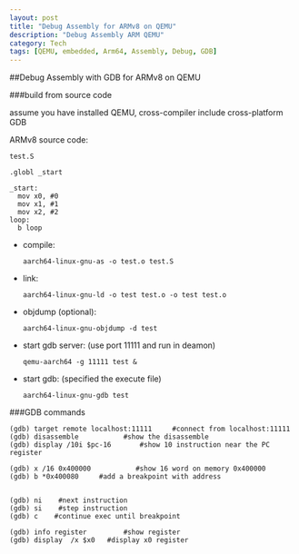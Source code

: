 ```yaml
---
layout: post
title: "Debug Assembly for ARMv8 on QEMU"
description: "Debug Assembly ARM QEMU"
category: Tech
tags: [QEMU, embedded, Arm64, Assembly, Debug, GDB]
---
```


##Debug Assembly with GDB for ARMv8 on QEMU

###build from source code

assume you have installed QEMU, cross-compiler include cross-platform GDB

ARMv8 source code:

`test.S`

```
.globl _start

_start:
  mov x0, #0
  mov x1, #1
  mov x2, #2
loop:
  b loop
```

* compile:

    `aarch64-linux-gnu-as -o test.o test.S`

* link:

    `aarch64-linux-gnu-ld -o test test.o -o test test.o`

* objdump (optional):

    `aarch64-linux-gnu-objdump -d test`

* start gdb server: (use port 11111 and run in deamon)

    `qemu-aarch64 -g 11111 test &`

* start gdb:    (specified the execute file)

    `aarch64-linux-gnu-gdb test`

###GDB commands

```
(gdb) target remote localhost:11111     #connect from localhost:11111
(gdb) disassemble           #show the disassemble
(gdb) display /10i $pc-16       #show 10 instruction near the PC register

(gdb) x /16 0x400000           #show 16 word on memory 0x400000
(gdb) b *0x400080     #add a breakpoint with address


(gdb) ni    #next instruction
(gdb) si    #step instruction
(gdb) c    #continue exec until breakpoint

(gdb) info register         #show register
(gdb) display  /x $x0   #display x0 register
```





